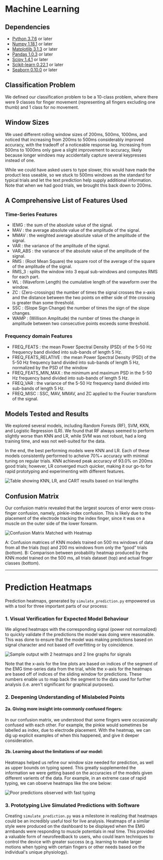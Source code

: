 # Machine Learning

## Dependencies
* [Python 3.7.6](https://www.python.org/downloads/) or later
* [Numpy 1.18.1](https://numpy.org/) or later
* [Matplotlib 3.1.3](https://matplotlib.org/) or later
* [Pandas 1.0.3](https://pandas.pydata.org/) or later
* [Scipy 1.4.1](https://www.scipy.org/) or later
* [Scikit-learn 0.22.1](https://scikit-learn.org/stable/) or later
* [Seaborn 0.10.0](https://seaborn.pydata.org/) or later

## Classification Problem
We defined our classification problem to be a 10-class problem, where there were 9 classes for finger movement (representing all fingers excluding one thumb) and 1 class for no movement.

## Window Sizes
We used different rolling window sizes of 200ms, 500ms, 1000ms, and noticed that increasing from 200ms to 500ms considerably improved accuracy, with the tradeoff of a noticeable response lag. Increasing from 500ms to 1000ms only gave a slight improvement to accuracy, likely because longer windows may accidentally capture several keypresses instead of one.

While we could have asked users to type slower, this would have made the product less useable, so we stuck to 500ms windows as the standard for typical trials and let the text prediction help supply additional information. Note that when we had good trials, we brought this back down to 200ms.

## A Comprehensive List of Features Used

### Time-Series Features
* IEMG : the sum of the absolute value of the signal.
* MAV : the average absolute value of the amplitude of the signal.
* MMAV : the weighted average absolute value of the amplitude of the signal.
* VAR : the variance of the amplitude of the signal.
* VAR_ABS : the variance of the absolute value of the amplitude of the signal.
* RMS : (Root Mean Square) the square root of the average of the square of the amplitude of the signal.
* RMS_3 : splits the window into 3 equal sub-windows and computes RMS for each part.
* WL : (Waveform Length) the cumulative length of the waveform over the window.
* ZC :  (Zero-crossings) the number of times the signal crosses the x-axis and the distance between the two points on either side of thte crossing is greater than some threshold.
* SSC : (Slope Sign Change) the number of times the sign of the slope changes.
* WAMP : (Willison Amplitude) the number of times the change in amplitude between two consecutive points exceeds some threshold.

### Frequency domain Features
* FREQ_FEATS : the mean Power Spectral Density (PSD) of the 5-50 Hz frequency band divided into sub-bands of length 5 Hz.
* FREQ_FEATS_RELATIVE : the mean Power Spectral Density (PSD) of the 5-50 Hz frequency band divided into sub-bands of length 5 Hz, normalized by the PSD of the window
* FREQ_FEATS_MIN_MAX : the minimum and maximum PSD in the 5-50 Hz frequency band divided into sub-bands of length 5 Hz.
* FREQ_VAR : the variance of the 5-50 Hz frequency band divided into sub-bands of length 5 Hz.
* FREQ_MISC : SSC, MAV, MMAV, and ZC applied to the Fourier transform of the signal.

## Models Tested and Results
We explored several models, including Random Forests (RF), SVM, KKN, and Logistic Regression (LR).
We found that RF always seemed to perform slightly worse than KNN and LR, while SVM was not robust, had a long training time, and was not well-suited for the data.

In the end, the best performing models were KNN and LR. 
Each of these models consistently performed to acheive 70%+ accuracy with minimal tuning on regular trials. 
KNN achieved peak accuracy of 93.0% on 200ms good trials; however, LR converged much quicker, making it our go-to for rapid prototyping and experimenting with different features.

![Table showing KNN, LR, and CART results based on trial lengths](https://github.com/NTX-McGill/NeuroTechX-McGill-2020/blob/main/offline/machine_learning/classification_results_table.png)

## Confusion Matrix
Our confusion matrix revealed that the largest sources of error were cross-finger confusion, namely, pinkie-index confusion. This is likely due to the placement of the electrode tracking the index finger, since it was on a muscle on the outer side of the lower forearm.

![Confusion Matrix Matched with Heatmap](https://github.com/NTX-McGill/NeuroTechX-McGill-2020/blob/main/offline/machine_learning/confusion_matrix_and_heatmap.png)

A: Confusion matrices of KNN models trained on 500 ms windows of data from all the trials (top) and 200 ms windows from only the “good” trials (bottom).
B: Comparison between probability heatmap produced by the KNN model trained on the 500 ms, all trials dataset (top) and actual finger classes (bottom).

---

# Prediction Heatmaps
Prediction heatmaps, generated by `simulate_prediction.py` empowered us with a tool for three important parts of our process:

### 1. Visual Verification for Expected Model Behaviour
We aligned heatmaps with the corresponding signal (power not normalized) to quickly validate if the predictions the model was doing were reasonable. This was done to ensure that the model was making predictions based on signal character and not based off overfitting or by coincidence.

![Sample output with 2 heatmaps and 2 line graphs for signals](https://github.com/NTX-McGill/NeuroTechX-McGill-2020/blob/main/offline/machine_learning/simulate_prediction_sample_output.jpg)

Note that the x-axis for the line plots are based on indices of the segment of the EMG time-series data from the trial, while the x-axis for the heatmaps are based off of indices of the sliding window for predictions. These numbers enable us to map back the segment to the data used for further analysis (i.e. aren't significant for graphical purposes).

### 2. Deepening Understanding of Mislabeled Points

#### 2a. Giving more insight into commonly confused fingers:
In our confusion matrix, we understood that some fingers were occasionally confused with each other. For example, the pinkie would sometimes be labelled as index, due to electrode placement. With the heatmap, we can dig up explicit examples of when this happened, and give it deeper consideration.

#### 2b. Learning about the limitations of our model:
Heatmaps helped us refine our window size needed for prediction, as well as upper bounds on typing speed. This greatly supplemented the information we were getting based on the accuracies of the models given different varients of the data.
For example, in an extreme case of rapid typing, we can observe heatmaps like the one below:

![Poor predictions observed with fast typing](https://github.com/NTX-McGill/NeuroTechX-McGill-2020/blob/main/offline/machine_learning/simulate_prediction_rapid.jpg)

### 3. Prototyping Live Simulated Predictions with Software
Creating `simulate_prediction.py` was a milestone in realizing that heatmaps could be an incredibly useful tool for live analysis. Heatmaps of a similar style were produced on the dashboard to be displayed when the EMG armbands were responding to muscle potentials in real time. This provided a valuable form of neurofeedback to users, who could learn techniques to control the device with greater success (e.g. learning to make larger motions when typing with certain fingers or other needs based on the individual's unique physiology).

